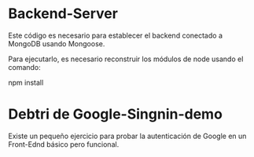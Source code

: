 # Backend-Server
Este código es necesario para establecer el backend conectado a MongoDB usando Mongoose.

Para ejecutarlo, es necesario reconstruir los módulos de node usando el comando:

npm install

# Debtri de Google-Singnin-demo
Existe un pequeño ejercicio para probar la autenticación de Google en un Front-Ednd básico pero funcional.